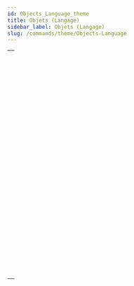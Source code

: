 ```yaml
---
id: Objects_Language_theme
title: Objets (Langage)
sidebar_label: Objets (Langage)
slug: /commands/theme/Objects-Language
---
```


|                                                                                                                 |
| --------------------------------------------------------------------------------------------------------------- |
| [<!-- INCLUDE #_command_.New object.Syntax -->](../../commands-legacy/new-object.md)<br/>                       |
| [<!-- INCLUDE #_command_.New shared object.Syntax -->](../../commands-legacy/new-shared-object.md)<br/>         |
| [<!-- INCLUDE #_command_.OB Class.Syntax -->](../../commands-legacy/ob-class.md)<br/>                           |
| [<!-- INCLUDE #_command_.OB Copy.Syntax -->](../../commands-legacy/ob-copy.md)<br/>                             |
| [<!-- INCLUDE #_command_.OB Entries.Syntax -->](../../commands-legacy/ob-entries.md)<br/>                       |
| [<!-- INCLUDE #_command_.OB Get.Syntax -->](../../commands-legacy/ob-get.md)<br/>                               |
| [<!-- INCLUDE #_command_.OB GET ARRAY.Syntax -->](../../commands-legacy/ob-get-array.md)<br/>                   |
| [<!-- INCLUDE #_command_.OB GET PROPERTY NAMES.Syntax -->](../../commands-legacy/ob-get-property-names.md)<br/> |
| [<!-- INCLUDE #_command_.OB Get type.Syntax -->](../../commands-legacy/ob-get-type.md)<br/>                     |
| [<!-- INCLUDE #_command_.OB Instance of.Syntax -->](../../commands-legacy/ob-instance-of.md)<br/>               |
| [<!-- INCLUDE #_command_.OB Is defined.Syntax -->](../../commands-legacy/ob-is-defined.md)<br/>                 |
| [<!-- INCLUDE #_command_.OB Is empty.Syntax -->](../../commands-legacy/ob-is-empty.md)<br/>                     |
| [<!-- INCLUDE #_command_.OB Is shared.Syntax -->](../../commands-legacy/ob-is-shared.md)<br/>                   |
| [<!-- INCLUDE #_command_.OB Keys.Syntax -->](../../commands-legacy/ob-keys.md)<br/>                             |
| [<!-- INCLUDE #_command_.OB REMOVE.Syntax -->](../../commands-legacy/ob-remove.md)<br/>                         |
| [<!-- INCLUDE #_command_.OB SET.Syntax -->](../../commands-legacy/ob-set.md)<br/>                               |
| [<!-- INCLUDE #_command_.OB SET ARRAY.Syntax -->](../../commands-legacy/ob-set-array.md)<br/>                   |
| [<!-- INCLUDE #_command_.OB SET NULL.Syntax -->](../../commands-legacy/ob-set-null.md)<br/>                     |
| [<!-- INCLUDE #_command_.OB Values.Syntax -->](../../commands-legacy/ob-values.md)<br/>                         |
| [<!-- INCLUDE #_command_.Storage.Syntax -->](../../commands-legacy/storage.md)<br/>                             |
